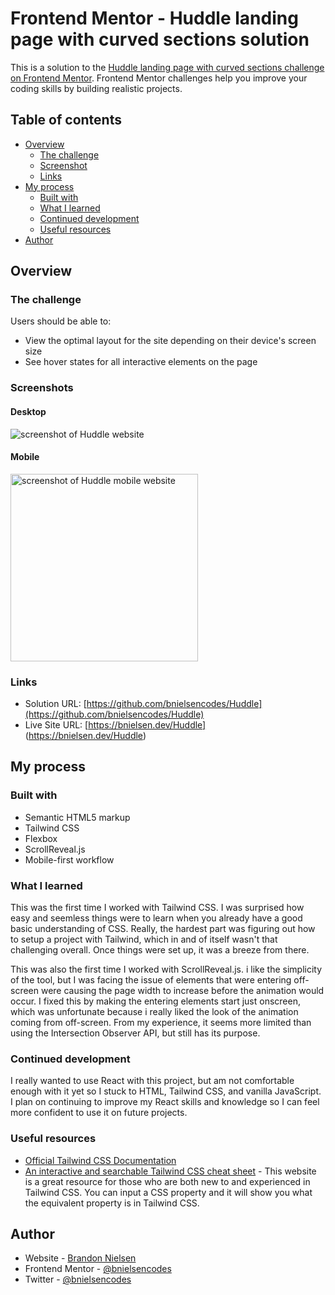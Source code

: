 # Frontend Mentor - Huddle landing page with curved sections solution

This is a solution to the [Huddle landing page with curved sections challenge on Frontend Mentor](https://www.frontendmentor.io/challenges/huddle-landing-page-with-curved-sections-5ca5ecd01e82137ec91a50f2). Frontend Mentor challenges help you improve your coding skills by building realistic projects.

## Table of contents

- [Overview](#overview)
  - [The challenge](#the-challenge)
  - [Screenshot](#screenshot)
  - [Links](#links)
- [My process](#my-process)
  - [Built with](#built-with)
  - [What I learned](#what-i-learned)
  - [Continued development](#continued-development)
  - [Useful resources](#useful-resources)
- [Author](#author)

## Overview

### The challenge

Users should be able to:

- View the optimal layout for the site depending on their device's screen size
- See hover states for all interactive elements on the page

### Screenshots

#### Desktop
![screenshot of Huddle website](assets/screenshots/Huddle.png)
#### Mobile
<img src="assets/screenshots/Huddle_Mobile.png" alt="screenshot of Huddle mobile website" width="300">

### Links

- Solution URL: [https://github.com/bnielsencodes/Huddle](https://github.com/bnielsencodes/Huddle)
- Live Site URL: [https://bnielsen.dev/Huddle] (https://bnielsen.dev/Huddle)

## My process

### Built with

- Semantic HTML5 markup
- Tailwind CSS
- Flexbox
- ScrollReveal.js
- Mobile-first workflow

### What I learned

This was the first time I worked with Tailwind CSS. I was surprised how easy and seemless things were to learn when you already have a good basic understanding of CSS. Really, the hardest part was figuring out how to setup a project with Tailwind, which in and of itself wasn't that challenging overall. Once things were set up, it was a breeze from there.

This was also the first time I worked with ScrollReveal.js. i like the simplicity of the tool, but I was facing the issue of elements that were entering off-screen were causing the page width to increase before the animation would occur. I fixed this by making the entering elements start just onscreen, which was unfortunate because i really liked the look of the animation coming from off-screen. From my experience, it seems more limited than using the Intersection Observer API, but still has its purpose.

### Continued development

I really wanted to use React with this project, but am not comfortable enough with it yet so I stuck to HTML, Tailwind CSS, and vanilla JavaScript. I plan on continuing to improve my React skills and knowledge so I can feel more confident to use it on future projects.

### Useful resources

- [Official Tailwind CSS Documentation](https://tailwindcss.com/docs/installation)
- [An interactive and searchable Tailwind CSS cheat sheet](https://nerdcave.com/tailwind-cheat-sheet) - This website is a great resource for those who are both new to and experienced in Tailwind CSS. You can input a CSS property and it will show you what the equivalent property is in Tailwind CSS.

## Author

- Website - [Brandon Nielsen](https://www.bnielsen.dev)
- Frontend Mentor - [@bnielsencodes](https://www.frontendmentor.io/profile/bnielsencodes)
- Twitter - [@bnielsencodes](https://twitter.com/bnielsencodes)
